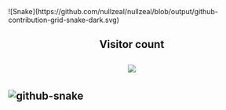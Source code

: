 <picture>
    ![Snake](https://github.com/nullzeal/nullzeal/blob/output/github-contribution-grid-snake-dark.svg)
</picture>

<h2 align="center">
  Visitor count<br><br>
  <img src="https://profile-counter.glitch.me/nullzeal/count.svg" />
<h2>

<picture>
  <source media="(prefers-color-scheme: dark)" srcset="github-snake-dark.svg" />
  <source media="(prefers-color-scheme: light)" srcset="github-snake.svg" />
  <img alt="github-snake" src="github-snake.svg" />
</picture>